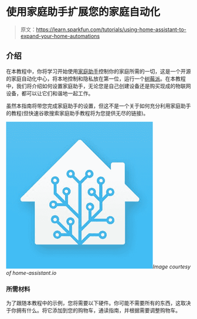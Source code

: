# 使用家庭助手扩展您的家庭自动化

> 原文：<https://learn.sparkfun.com/tutorials/using-home-assistant-to-expand-your-home-automations>

## 介绍

在本教程中，你将学习开始使用[家庭助手](https://www.home-assistant.io/)控制你的家庭所需的一切，这是一个开源的家庭自动化中心，将本地控制和隐私放在第一位，运行一个[树莓派](https://www.sparkfun.com/products/14643)。在本教程中，我们将介绍如何设置家庭助手，无论您是自己创建设备还是购买现成的物联网设备，都可以让它们和谐地一起工作。

虽然本指南将带您完成家庭助手的设置，但这不是一个关于如何充分利用家庭助手的教程(但快速谷歌搜索家庭助手教程将为您提供无尽的链接)。

[![Home Assistant Logo](img/b1f48a8ac95162fec5b31d77e7113113.png)](https://cdn.sparkfun.com/assets/learn_tutorials/9/0/0/home_assistant.jpg)*Image courtesy of home-assistant.io*

### 所需材料

为了跟随本教程中的示例，您将需要以下硬件。你可能不需要所有的东西，这取决于你拥有什么。将它添加到您的购物车，通读指南，并根据需要调整购物车。
